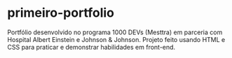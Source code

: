 # primeiro-portfolio
Portfólio desenvolvido no programa 1000 DEVs (Mesttra) em parceria com Hospital Albert Einstein e Johnson &amp; Johnson. Projeto feito usando HTML e CSS para praticar e demonstrar habilidades em front-end.
